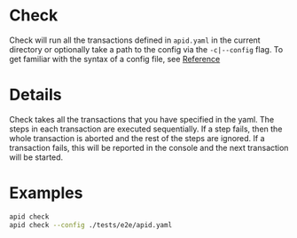 # Check

Check will run all the transactions defined in `apid.yaml` in the current directory or optionally take a path to the config via the `-c|--config` flag. To get familiar with the syntax of a config file, see [Reference](https://github.com/getapid/apid-cli/tree/22534ec0dafbcd65c14c4b649fbab9b5f7ae7398/reference/README.md)

# Details

Check takes all the transactions that you have specified in the yaml. The steps in each transaction are executed sequentially. If a step fails, then the whole transaction is aborted and the rest of the steps are ignored. If a transaction fails, this will be reported in the console and the next transaction will be started.

# Examples

```bash
apid check
apid check --config ./tests/e2e/apid.yaml
```
